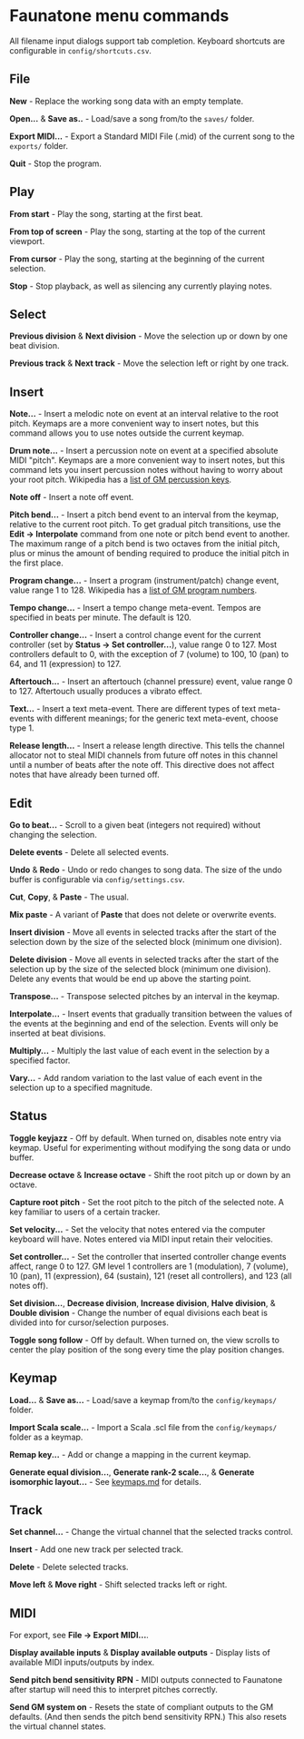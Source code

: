 # Faunatone menu commands

All filename input dialogs support tab completion. Keyboard shortcuts are
configurable in `config/shortcuts.csv`.

## File

**New** - Replace the working song data with an empty template.

**Open...** & **Save as..** - Load/save a song from/to the `saves/` folder.

**Export MIDI...** - Export a Standard MIDI File (.mid) of the current song to
the `exports/` folder.

**Quit** - Stop the program.

## Play

**From start** - Play the song, starting at the first beat.

**From top of screen** - Play the song, starting at the top of the current
viewport.

**From cursor** - Play the song, starting at the beginning of the current
selection.

**Stop** - Stop playback, as well as silencing any currently playing notes.

## Select

**Previous division** & **Next division** - Move the selection up or down by
one beat division.

**Previous track** & **Next track** - Move the selection left or right by one
track.

## Insert

**Note...** - Insert a melodic note on event at an interval relative to the
root pitch. Keymaps are a more convenient way to insert notes, but this command
allows you to use notes outside the current keymap.

**Drum note...** - Insert a percussion note on event at a specified absolute
MIDI "pitch". Keymaps are a more convenient way to insert notes, but this
command lets you insert percussion notes without having to worry about your
root pitch. Wikipedia has a
[list of GM percussion keys](https://en.wikipedia.org/wiki/General_MIDI#Percussion).

**Note off** - Insert a note off event.

**Pitch bend...** - Insert a pitch bend event to an interval from the keymap,
relative to the current root pitch. To get gradual pitch transitions, use the
**Edit -> Interpolate** command from one note or pitch bend event to another.
The maximum range of a pitch bend is two octaves from the initial pitch, plus
or minus the amount of bending required to produce the initial pitch in the
first place.

**Program change...** - Insert a program (instrument/patch) change event, value
range 1 to 128. Wikipedia has a
[list of GM program numbers](https://en.wikipedia.org/wiki/General_MIDI#Program_change_events).

**Tempo change...** - Insert a tempo change meta-event. Tempos are specified in
beats per minute. The default is 120.

**Controller change...** - Insert a control change event for the current
controller (set by **Status -> Set controller...**), value range 0 to 127. Most
controllers default to 0, with the exception of 7 (volume) to 100, 10 (pan) to
64, and 11 (expression) to 127.

**Aftertouch...** - Insert an aftertouch (channel pressure) event, value range
0 to 127. Aftertouch usually produces a vibrato effect.

**Text...** - Insert a text meta-event. There are different types of text
meta-events with different meanings; for the generic text meta-event, choose
type 1.

**Release length...** - Insert a release length directive. This tells the
channel allocator not to steal MIDI channels from future off notes in this
channel until a number of beats after the note off. This directive does not
affect notes that have already been turned off.

## Edit

**Go to beat...** - Scroll to a given beat (integers not required) without
changing the selection.

**Delete events** - Delete all selected events.

**Undo** & **Redo** - Undo or redo changes to song data. The size of the undo
buffer is configurable via `config/settings.csv`.

**Cut**, **Copy**, & **Paste** - The usual.

**Mix paste** - A variant of **Paste** that does not delete or overwrite
events.

**Insert division** - Move all events in selected tracks after the start of the
selection down by the size of the selected block (minimum one division).

**Delete division** - Move all events in selected tracks after the start of the
selection up by the size of the selected block (minimum one division). Delete
any events that would be end up above the starting point.

**Transpose...** - Transpose selected pitches by an interval in the keymap.

**Interpolate...** - Insert events that gradually transition between the values of
the events at the beginning and end of the selection. Events will only be
inserted at beat divisions.

**Multiply...** - Multiply the last value of each event in the selection by a
specified factor.

**Vary...** - Add random variation to the last value of each event in the
selection up to a specified magnitude.

## Status

**Toggle keyjazz** - Off by default. When turned on, disables note entry via
keymap. Useful for experimenting without modifying the song data or undo
buffer.

**Decrease octave** & **Increase octave** - Shift the root pitch up or down by
an octave.

**Capture root pitch** - Set the root pitch to the pitch of the selected note.
A key familiar to users of a certain tracker.

**Set velocity...** - Set the velocity that notes entered via the computer
keyboard will have. Notes entered via MIDI input retain their velocities.

**Set controller...** - Set the controller that inserted controller change
events affect, range 0 to 127. GM level 1 controllers are 1 (modulation), 7
(volume), 10 (pan), 11 (expression), 64 (sustain), 121 (reset all controllers),
and 123 (all notes off).

**Set division...**, **Decrease division**, **Increase division**, **Halve
division**, & **Double division** - Change the number of equal divisions each
beat is divided into for cursor/selection purposes.

**Toggle song follow** - Off by default. When turned on, the view scrolls to
center the play position of the song every time the play position changes.

## Keymap

**Load...** & **Save as...** - Load/save a keymap from/to the `config/keymaps/`
folder.

**Import Scala scale...** - Import a Scala .scl file from the `config/keymaps/`
folder as a keymap.

**Remap key...** - Add or change a mapping in the current keymap.

**Generate equal division...**, **Generate rank-2 scale...**, & **Generate
isomorphic layout...** - See
[keymaps.md](https://github.com/jangler/faunatone/blob/master/docs/keymaps.md)
for details.

## Track

**Set channel...** - Change the virtual channel that the selected tracks
control.

**Insert** - Add one new track per selected track.

**Delete** - Delete selected tracks.

**Move left** & **Move right** - Shift selected tracks left or right.

## MIDI

For export, see **File -> Export MIDI...**.

**Display available inputs** & **Display available outputs** - Display lists of
available MIDI inputs/outputs by index.

**Send pitch bend sensitivity RPN** - MIDI outputs connected to Faunatone after
startup will need this to interpret pitches correctly.

**Send GM system on** - Resets the state of compliant outputs to the GM
defaults. (And then sends the pitch bend sensitivity RPN.) This also resets the
virtual channel states.
